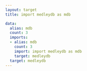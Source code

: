 ```yaml
---
layout: target
title: import medleydb as mdb

data:
  alias: mdb
  count: 3
  imports:
  - alias: mdb
    count: 3
    import: import medleydb as mdb
    target: medleydb
  target: medleydb
---
```

